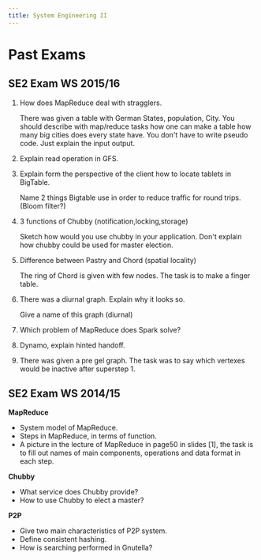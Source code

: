 ```yaml
---
title: System Engineering II
---
```


# Past Exams

## SE2 Exam WS 2015/16

1. How does MapReduce deal with stragglers.

   There was given a table with German States, population, City. You should describe with map/reduce tasks how one can make a table how many big cities does every state have. You don't have to write pseudo code. Just explain the input output.

2. Explain read operation in GFS.

3. Explain form the perspective of the client how to locate tablets in BigTable.

   Name 2 things Bigtable use in order to reduce traffic for round trips.(Bloom filter?)

4. 3 functions of Chubby (notification,locking,storage)

   Sketch how would you use chubby in your application. Don't explain how chubby could be used for master election.

5. Difference between Pastry and Chord (spatial locality)

   The ring of Chord is given with few nodes. The task is to make a finger table.

6. There was a diurnal graph. Explain why it looks so.

   Give a name of this graph (diurnal)

7. Which problem of MapReduce does Spark solve?

8. Dynamo, explain hinted handoff.

9. There was given a pre gel graph. The task was to say which vertexes would be inactive after superstep 1.

## SE2 Exam WS 2014/15

**MapReduce**

- System model of MapReduce.
- Steps in MapReduce, in terms of function.
- A picture in the lecture of MapReduce in page50 in slides [1], the task is to fill out names of main components, operations and data format in each step.

**Chubby**

- What service does Chubby provide?
- How to use Chubby to elect a master?

**P2P**

- Give two main characteristics of P2P system.
- Define consistent hashing.
- How is searching performed in Gnutella?
